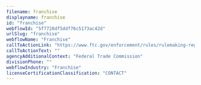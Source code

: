 ```yaml
---
filename: franchise
displayname: franchise
id: "franchise"
webflowId: "5f7728df5ddf76c5173ac42d"
urlSlug: "franchise"
webflowName: "Franchise"
callToActionLink: "https://www.ftc.gov/enforcement/rules/rulemaking-regulatory-reform-proceedings/franchise-rule"
callToActionText: ""
agencyAdditionalContext: "Federal Trade Commission"
divisionPhone: ""
webflowIndustry: "Franchise"
licenseCertificationClassification: "CONTACT"
---
```

